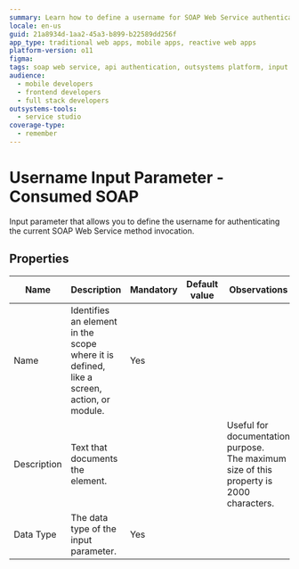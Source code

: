 ```yaml
---
summary: Learn how to define a username for SOAP Web Service authentication in OutSystems 11 (O11) using the Username Input Parameter.
locale: en-us
guid: 21a8934d-1aa2-45a3-b899-b22589dd256f
app_type: traditional web apps, mobile apps, reactive web apps
platform-version: o11
figma:
tags: soap web service, api authentication, outsystems platform, input parameters, security configuration
audience:
  - mobile developers
  - frontend developers
  - full stack developers
outsystems-tools:
  - service studio
coverage-type:
  - remember
---
```


# Username Input Parameter - Consumed SOAP

Input parameter that allows you to define the username for authenticating the current SOAP Web Service method invocation.

## Properties

<table markdown="1">
<thead>
<tr>
<th>Name</th>
<th>Description</th>
<th>Mandatory</th>
<th>Default value</th>
<th>Observations</th>
</tr>
</thead>
<tbody>
<tr>
<td title="Name">Name</td>
<td>Identifies an element in the scope where it is defined, like a screen, action, or module.</td>
<td>Yes</td>
<td></td>
<td></td>
</tr>
<tr>
<td title="Description">Description</td>
<td>Text that documents the element.</td>
<td></td>
<td></td>
<td>Useful for documentation purpose.<br/>The maximum size of this property is 2000 characters.</td>
</tr>
<tr>
<td title="Type">Data Type</td>
<td>The data type of the input parameter.</td>
<td>Yes</td>
<td></td>
<td></td>
</tr>
</tbody>
</table>
